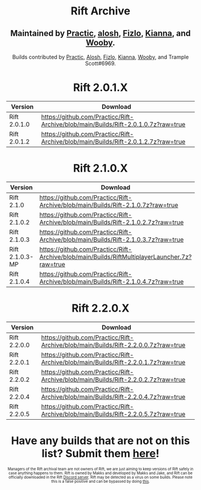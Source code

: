 <div align=center>
  
# Rift Archive

 Maintained by [Practic](https://tiktok.com/@0hdv "Practic"), [alosh](https://twitter.com/aIoshreal "alosh"), [Fizlo](https://www.youtube.com/channel/UCzmOR_-6ohN4ji2z_tgH1vA "Fizlo"), [Kianna](https://twitter.com/AyeItsAxi "Kianna"), and [Wooby](https://twitter.com/_wob "Wooby").
-
  Builds contributed by [Practic](https://tiktok.com/@0hdv "Practic"), [Alosh](https://twitter.com/aIoshreal "Alosh"), [Fizlo](https://www.youtube.com/channel/UCzmOR_-6ohN4ji2z_tgH1vA "Fizlo"), [Kianna](https://twitter.com/AyeItsAxi "Kianna"), [Wooby](https://twitter.com/_wob "Wooby"), and Trample Scott#6969.
  
 # Rift 2.0.1.X
| Version | Download | 
| ----------- | ----------- | 
| Rift 2.0.1.0 | https://github.com/Practicc/Rift-Archive/blob/main/Builds/Rift-2.0.1.0.7z?raw=true |
| Rift 2.0.1.2 | https://github.com/Practicc/Rift-Archive/blob/main/Builds/Rift-2.0.1.2.7z?raw=true |
  
  # Rift 2.1.0.X
| Version | Download | 
| ----------- | ----------- | 
| Rift 2.1.0 | https://github.com/Practicc/Rift-Archive/blob/main/Builds/Rift-2.1.0.7z?raw=true |
| Rift 2.1.0.2 | https://github.com/Practicc/Rift-Archive/blob/main/Builds/Rift-2.1.0.2.7z?raw=true |
| Rift 2.1.0.3 | https://github.com/Practicc/Rift-Archive/blob/main/Builds/Rift-2.1.0.3.7z?raw=true |
| Rift 2.1.0.3-MP | https://github.com/Practicc/Rift-Archive/blob/main/Builds/RiftMultiplayerLauncher.7z?raw=true |
| Rift 2.1.0.4 | https://github.com/Practicc/Rift-Archive/blob/main/Builds/Rift-2.1.0.4.7z?raw=true |
  
  # Rift 2.2.0.X
| Version | Download | 
| ----------- | ----------- | 
| Rift 2.2.0.0 | https://github.com/Practicc/Rift-Archive/blob/main/Builds/Rift-2.2.0.0.7z?raw=true |
| Rift 2.2.0.1 | https://github.com/Practicc/Rift-Archive/blob/main/Builds/Rift-2.2.0.1.7z?raw=true |
| Rift 2.2.0.2 | https://github.com/Practicc/Rift-Archive/blob/main/Builds/Rift-2.2.0.2.7z?raw=true |
| Rift 2.2.0.4 | https://github.com/Practicc/Rift-Archive/blob/main/Builds/Rift-2.2.0.4.7z?raw=true |
| Rift 2.2.0.5 | https://github.com/Practicc/Rift-Archive/blob/main/Builds/Rift-2.2.0.5.7z?raw=true |
  
  # Have any builds that are not on this list? Submit them [here](https://forms.gle/iQsCTGjfqMEbcwHh7 "here")!
  
  <sub><sup>Managers of the Rift archival team are not owners of Rift, we are just aiming to keep versions of Rift safely in case anything happens to them. Rift is owned by Makks and developed by Makks and Jake, and Rift can be officially downloaded in the Rift [Discord server](https://discord.gg/riftfn "Discord server"). Rift may be detected as a virus on some builds. Please note this is a false positive and can be bypassed by doing [this](https://www.youtube.com/watch?v=hDR3jRBq9pg).</sup></sub>
